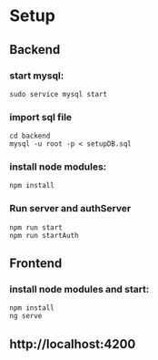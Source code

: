 # Setup

## Backend

### start mysql: 
    sudo service mysql start 

### import sql file
    cd backend
    mysql -u root -p < setupDB.sql

### install node modules:
    npm install

### Run server and authServer
    npm run start 
    npm run startAuth

## Frontend

### install node modules and start:
    npm install
    ng serve

## http://localhost:4200

